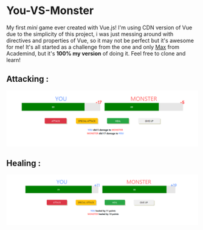 # You-VS-Monster
My first *mini* game ever created with Vue.js! I'm using CDN version of Vue due to the simplicity of this project, i was just messing around with directives and properties of Vue, so it may not be perfect but it's awesome for me! It's all started as a challenge from the one and only [Max](https://twitter.com/maxedapps?lang=en) from Academind, but it's **100% my version** of doing it. Feel free to clone and learn!


## Attacking :
![Attacking Screenshoots](screenshoots/damaged.png)

## Healing :
![Healing Screenshoots](screenshoots/healed.png)
